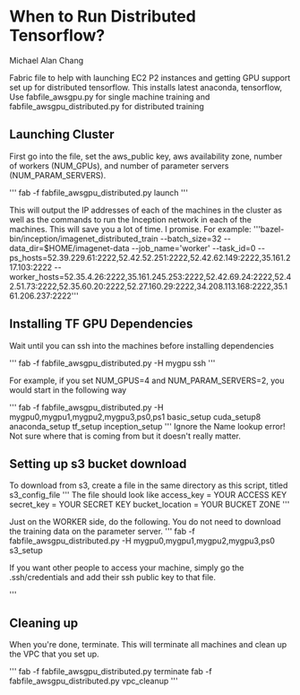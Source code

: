 # When to Run Distributed Tensorflow?
Michael Alan Chang

Fabric file to help with launching EC2 P2 instances and getting GPU support set up for distributed tensorflow. 
This installs latest anaconda, tensorflow, 
Use fabfile_awsgpu.py for single machine training and fabfile_awsgpu_distributed.py for distributed training

## Launching Cluster

First go into the file, set the aws_public key, aws availability zone, number of workers (NUM_GPUs), and number of parameter servers (NUM_PARAM_SERVERS).

'''
fab -f fabfile_awsgpu_distributed.py launch
'''

This will output the IP addresses of each of the machines in the cluster as well as the commands to run the Inception network in each of the machines. This will save you a lot of time. I promise. For example:
'''bazel-bin/inception/imagenet_distributed_train --batch_size=32 --data_dir=$HOME/imagenet-data --job_name='worker' --task_id=0 --ps_hosts=52.39.229.61:2222,52.42.52.251:2222,52.42.62.149:2222,35.161.217.103:2222 --worker_hosts=52.35.4.26:2222,35.161.245.253:2222,52.42.69.24:2222,52.42.51.73:2222,52.35.60.20:2222,52.27.160.29:2222,34.208.113.168:2222,35.161.206.237:2222'''

## Installing TF GPU Dependencies
Wait until you can ssh into the machines before installing dependencies

'''
fab -f fabfile_awsgpu_distributed.py -H mygpu ssh
'''

For example, if you set NUM_GPUS=4 and NUM_PARAM_SERVERS=2, you would start in the following way

'''
fab -f fabfile_awsgpu_distributed.py -H mygpu0,mygpu1,mygpu2,mygpu3,ps0,ps1 basic_setup cuda_setup8 anaconda_setup tf_setup inception_setup
'''
Ignore the Name lookup error! Not sure where that is coming from but it doesn't really matter.

## Setting up s3 bucket download

To download from s3, create a file in the same directory as this script, titled s3_config_file
'''
The file should look like
access_key = YOUR ACCESS KEY
secret_key = YOUR SECRET KEY
bucket_location = YOUR BUCKET ZONE
'''

Just on the WORKER side, do the following. You do not need to download the training data on the parameter server.
'''
fab -f fabfile_awsgpu_distributed.py -H mygpu0,mygpu1,mygpu2,mygpu3,ps0 s3_setup

If you want other people to access your machine, simply go the .ssh/credentials and add their ssh public key to that file.

'''

## Cleaning up

When you're done, terminate. This will terminate all machines and clean up the VPC that you set up.

'''
fab -f fabfile_awsgpu_distributed.py terminate
fab -f fabfile_awsgpu_distributed.py vpc_cleanup
'''